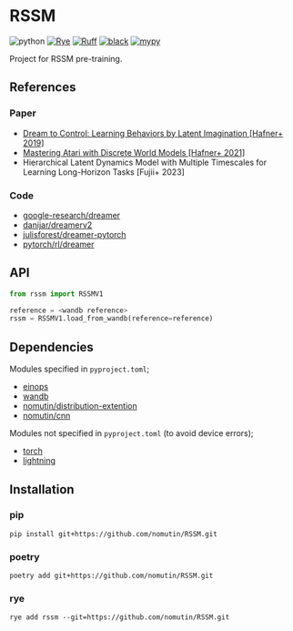 # RSSM

![python](https://img.shields.io/badge/python-3.8-blue)
[![Rye](https://img.shields.io/endpoint?url=https://raw.githubusercontent.com/mitsuhiko/rye/main/artwork/badge.json)](https://rye-up.com)
[![Ruff](https://img.shields.io/endpoint?url=https://raw.githubusercontent.com/charliermarsh/ruff/main/assets/badge/v2.json)](https://github.com/astral-sh/ruff)
[![black](https://img.shields.io/badge/code%20style-black-black.svg)](https://github.com/psf/black)
[![mypy](https://img.shields.io/badge/mypy-checked-blue)](http://mypy-lang.org/)

Project for RSSM pre-training.

## References

### Paper

- [Dream to Control: Learning Behaviors by Latent Imagination [Hafner+ 2019]](https://arxiv.org/abs/1912.01603)
- [Mastering Atari with Discrete World Models [Hafner+ 2021]](https://arxiv.org/abs/2010.02193)
- Hierarchical Latent Dynamics Model with Multiple Timescales for Learning Long-Horizon Tasks [Fujii+ 2023]

### Code

- [google-research/dreamer](https://github.com/google-research/dreamer)
- [danijar/dreamerv2](https://github.com/danijar/dreamerv2)
- [julisforest/dreamer-pytorch](https://github.com/juliusfrost/dreamer-pytorch)
- [pytorch/rl/dreamer](https://github.com/pytorch/rl/blob/main/examples/dreamer/dreamer.py)

## API

```python
from rssm import RSSMV1

reference = <wandb reference>
rssm = RSSMV1.load_from_wandb(reference=reference)
```

## Dependencies

Modules specified in `pyproject.toml`;

- [einops](https://github.com/arogozhnikov/einops.git)
- [wandb](https://github.com/wandb/wandb.git)
- [nomutin/distribution-extention](https://github.com/nomutin/distribution-extention.git)
- [nomutin/cnn](https://github.com/nomutin/cnn.git)

Modules not specified in `pyproject.toml` (to avoid device errors);

- [torch](https://github.com/pytorch/pytorch.git)
- [lightning](https://github.com/Lightning-AI/pytorch-lightning.git)

## Installation

### pip

```shell
pip install git+https://github.com/nomutin/RSSM.git
```

### poetry

```shell
poetry add git+https://github.com/nomutin/RSSM.git
```

### rye

```shell
rye add rssm --git=https://github.com/nomutin/RSSM.git
```
